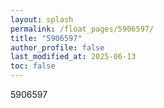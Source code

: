 ```yaml
---
layout: splash
permalink: /float_pages/5906597/
title: "5906597"
author_profile: false
last_modified_at: 2025-06-13
toc: false
---
```

 
5906597
